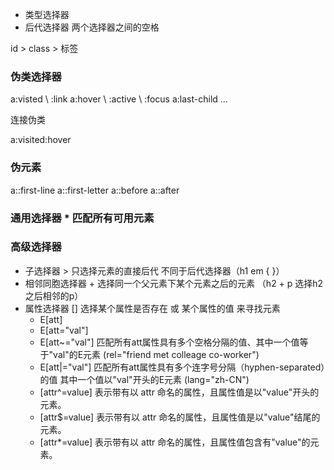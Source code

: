 * 类型选择器    
* 后代选择器    两个选择器之间的空格

id > class > 标签

### 伪类选择器
a:visted \ :link
a:hover \ :active \ :focus
a:last-child ...

连接伪类

a:visited:hover

### 伪元素
 a::first-line
 a::first-letter
 a::before
 a::after

### 通用选择器 * 匹配所有可用元素

### 高级选择器

* 子选择器 >  只选择元素的直接后代 不同于后代选择器（h1 em { }）
* 相邻同胞选择器 + 选择同一个父元素下某个元素之后的元素 （h2 + p 选择h2之后相邻的p）
* 属性选择器 [] 选择某个属性是否存在 或 某个属性的值 来寻找元素
    * E[att]
    * E[att="val"]
    * E[att~="val"] 匹配所有att属性具有多个空格分隔的值、其中一个值等于"val"的E元素 (rel="friend met colleage co-worker")
    * E[att|="val"] 匹配所有att属性具有多个连字号分隔（hyphen-separated）的值 其中一个值以"val"开头的E元素 (lang="zh-CN")
    * [attr^=value] 表示带有以 attr 命名的属性，且属性值是以"value"开头的元素。
    * [attr$=value] 表示带有以 attr 命名的属性，且属性值是以"value"结尾的元素。
    * [attr*=value] 表示带有以 attr 命名的属性，且属性值包含有"value"的元素。

